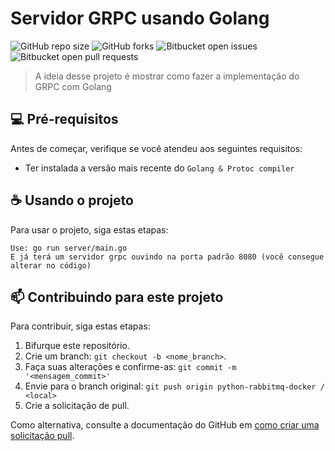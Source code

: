 # Servidor GRPC usando Golang 

<!---Esses são exemplos. Veja https://shields.io para outras pessoas ou para personalizar este conjunto de escudos. Você pode querer incluir dependências, status do projeto e informações de licença aqui--->

![GitHub repo size](https://img.shields.io/github/repo-size/gabrielmrts/golang-grpc?style=for-the-badge)
![GitHub forks](https://img.shields.io/github/forks/gabrielmrts/golang-grpc?style=for-the-badge)
![Bitbucket open issues](https://img.shields.io/bitbucket/issues/gabrielmrts/golang-grpc?style=for-the-badge)
![Bitbucket open pull requests](https://img.shields.io/bitbucket/pr-raw/gabrielmrts/golang-grpc?style=for-the-badge)

> A ideia desse projeto é mostrar como fazer a implementação do GRPC com Golang

## 💻 Pré-requisitos

Antes de começar, verifique se você atendeu aos seguintes requisitos:
<!---Estes são apenas requisitos de exemplo. Adicionar, duplicar ou remover conforme necessário--->
* Ter instalada a versão mais recente do `Golang & Protoc compiler`

## ☕ Usando o projeto

Para usar o projeto, siga estas etapas:

```
Use: go run server/main.go
E já terá um servidor grpc ouvindo na porta padrão 8080 (você consegue alterar no código)
```

## 📫 Contribuindo para este projeto
<!---Se o seu README for longo ou se você tiver algum processo ou etapas específicas que deseja que os contribuidores sigam, considere a criação de um arquivo CONTRIBUTING.md separado--->
Para contribuir, siga estas etapas:

1. Bifurque este repositório.
2. Crie um branch: `git checkout -b <nome_branch>`.
3. Faça suas alterações e confirme-as: `git commit -m '<mensagem_commit>'`
4. Envie para o branch original: `git push origin python-rabbitmq-docker / <local>`
5. Crie a solicitação de pull.

Como alternativa, consulte a documentação do GitHub em [como criar uma solicitação pull](https://help.github.com/en/github/collaborating-with-issues-and-pull-requests/creating-a-pull-request).
